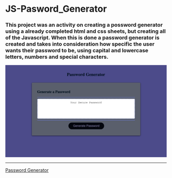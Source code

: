 # JS-Pasword_Generator

### This project was an activity on creating a possword generator using a already completed html and css sheets, but creating all of the Javascript. When this is done a password generator is created and takes into consideration how specific the user wants their password to be, using capital and lowercase letters, numbers and special characters. 

![This website displays a password gnerator that asks users questions to generate a random password.](./assets/images/password-generator.png)

***

[Password Generator](https://kemwalsh.github.io/JS-Pasword_Generator/)